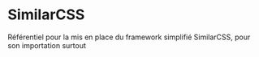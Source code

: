 # SimilarCSS
Référentiel pour la mis en place du framework simplifié SimilarCSS, pour son importation surtout

